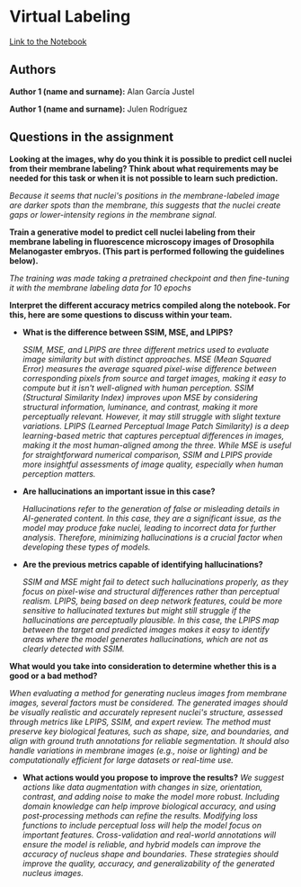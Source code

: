 
# Virtual Labeling

[Link to the Notebook](https://colab.research.google.com/drive/15BLlhxweXbDWCa0uIZDo5oGfuDlU19Do?usp=sharing)

## Authors

**Author 1 (name and surname):** Alan García Justel

**Author 1 (name and surname):** Julen Rodríguez 


## Questions in the assignment

**Looking at the images, why do you think it is possible to predict cell nuclei from their membrane labeling? Think about what requirements may be needed for this task or when it is not possible to learn such prediction.**

*Because it seems that nuclei's positions in the membrane-labeled image are darker spots than the membrane, this suggests that the nuclei create gaps or lower-intensity regions in the membrane signal.*

**Train a generative model to predict cell nuclei labeling from their membrane labeling in fluorescence microscopy images of Drosophila Melanogaster embryos. (This part is performed following the guidelines below).**

*The training was made taking a pretrained checkpoint and then fine-tuning it with the membrane labeling data for 10 epochs*

**Interpret the different accuracy metrics compiled along the notebook. For this, here are some questions to discuss within your team.**

- **What is the difference between SSIM, MSE, and LPIPS?**
    
    *SSIM, MSE, and LPIPS are three different metrics used to evaluate image similarity but with distinct approaches. MSE (Mean Squared Error) measures the average squared pixel-wise difference between corresponding pixels from source and target images, making it easy to compute but it isn't well-aligned with human perception. SSIM (Structural Similarity Index) improves upon MSE by considering structural information, luminance, and contrast, making it more perceptually relevant. However, it may still struggle with slight texture variations. LPIPS (Learned Perceptual Image Patch Similarity) is a deep learning-based metric that captures perceptual differences in images, making it the most human-aligned among the three. While MSE is useful for straightforward numerical comparison, SSIM and LPIPS provide more insightful assessments of image quality, especially when human perception matters.*
    
- **Are hallucinations an important issue in this case?**
    
    *Hallucinations refer to the generation of false or misleading details in AI-generated content. In this case, they are a significant issue, as the model may produce fake nuclei, leading to incorrect data for further analysis. Therefore, minimizing hallucinations is a crucial factor when developing these types of models.*
    
- **Are the previous metrics capable of identifying hallucinations?**
    
    *SSIM and MSE might fail to detect such hallucinations properly, as they focus on pixel-wise and structural differences rather than perceptual realism. LPIPS, being based on deep network features, could be more sensitive to hallucinated textures but might still struggle if the hallucinations are perceptually plausible. In this case, the LPIPS map between the target and predicted images makes it easy to identify areas where the model generates hallucinations, which are not as clearly detected with SSIM.*

**What would you take into consideration to determine whether this is a good or a bad method?**

*When evaluating a method for generating nucleus images from membrane images, several factors must be considered. The generated images should be visually realistic and accurately represent nuclei's structure, assessed through metrics like LPIPS, SSIM, and expert review. The method must preserve key biological features, such as shape, size, and boundaries, and align with ground truth annotations for reliable segmentation. It should also handle variations in membrane images (e.g., noise or lighting) and be computationally efficient for large datasets or real-time use.*

- **What actions would you propose to improve the results?**
    *We suggest actions like data augmentation with changes in size, orientation, contrast, and adding noise to make the model more robust. Including domain knowledge can help improve biological accuracy, and using post-processing methods can refine the results. Modifying loss functions to include perceptual loss will help the model focus on important features. Cross-validation and real-world annotations will ensure the model is reliable, and hybrid models can improve the accuracy of nucleus shape and boundaries. These strategies should improve the quality, accuracy, and generalizability of the generated nucleus images.*

